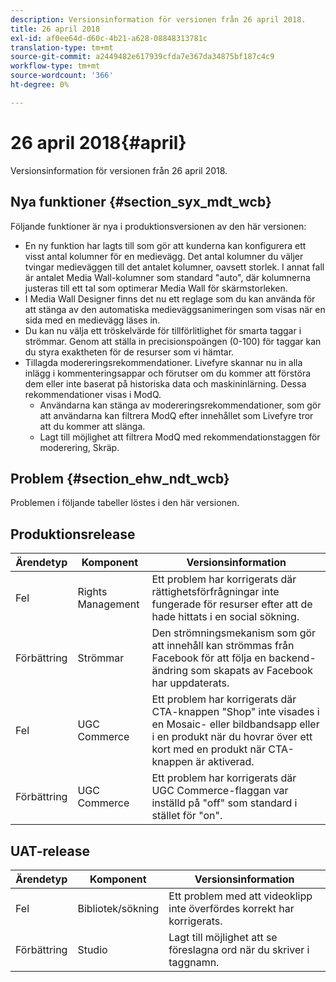 ```yaml
---
description: Versionsinformation för versionen från 26 april 2018.
title: 26 april 2018
exl-id: af0ee64d-d60c-4b21-a628-08848313781c
translation-type: tm+mt
source-git-commit: a2449482e617939cfda7e367da34875bf187c4c9
workflow-type: tm+mt
source-wordcount: '366'
ht-degree: 0%

---
```


# 26 april 2018{#april}

Versionsinformation för versionen från 26 april 2018.

## Nya funktioner {#section_syx_mdt_wcb}

Följande funktioner är nya i produktionsversionen av den här versionen:

* En ny funktion har lagts till som gör att kunderna kan konfigurera ett visst antal kolumner för en medievägg. Det antal kolumner du väljer tvingar medieväggen till det antalet kolumner, oavsett storlek. I annat fall är antalet Media Wall-kolumner som standard &quot;auto&quot;, där kolumnerna justeras till ett tal som optimerar Media Wall för skärmstorleken.
* I Media Wall Designer finns det nu ett reglage som du kan använda för att stänga av den automatiska medieväggsanimeringen som visas när en sida med en medievägg läses in.
* Du kan nu välja ett tröskelvärde för tillförlitlighet för smarta taggar i strömmar. Genom att ställa in precisionspoängen (0-100) för taggar kan du styra exaktheten för de resurser som vi hämtar.
* Tillagda modereringsrekommendationer. Livefyre skannar nu in alla inlägg i kommenteringsappar och förutser om du kommer att förstöra dem eller inte baserat på historiska data och maskininlärning. Dessa rekommendationer visas i ModQ.
   * Användarna kan stänga av modereringsrekommendationer, som gör att användarna kan filtrera ModQ efter innehållet som Livefyre tror att du kommer att slänga.
   * Lagt till möjlighet att filtrera ModQ med rekommendationstaggen för moderering, Skräp.

## Problem {#section_ehw_ndt_wcb}

Problemen i följande tabeller löstes i den här versionen.

## Produktionsrelease

| **Ärendetyp** | **Komponent** | **Versionsinformation** |
|---|---|---|
| Fel | Rights Management | Ett problem har korrigerats där rättighetsförfrågningar inte fungerade för resurser efter att de hade hittats i en social sökning. |
| Förbättring | Strömmar | Den strömningsmekanism som gör att innehåll kan strömmas från Facebook för att följa en backend-ändring som skapats av Facebook har uppdaterats. |
| Fel | UGC Commerce | Ett problem har korrigerats där CTA-knappen &quot;Shop&quot; inte visades i en Mosaic- eller bildbandsapp eller i en produkt när du hovrar över ett kort med en produkt när CTA-knappen är aktiverad. |
| Förbättring | UGC Commerce | Ett problem har korrigerats där UGC Commerce-flaggan var inställd på &quot;off&quot; som standard i stället för &quot;on&quot;. |

## UAT-release

| **Ärendetyp** | **Komponent** | **Versionsinformation** |
|---|---|---|
| Fel | Bibliotek/sökning | Ett problem med att videoklipp inte överfördes korrekt har korrigerats. |
| Förbättring | Studio | Lagt till möjlighet att se föreslagna ord när du skriver i taggnamn. |
